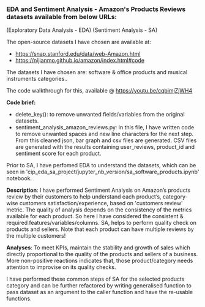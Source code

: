 ### EDA and Sentiment Analysis - Amazon's Products Reviews datasets available from below URLs:
(Exploratory Data Analysis - EDA)
(Sentiment Analysis - SA)

The open-source datasets I have chosen are available at:
* https://snap.stanford.edu/data/web-Amazon.html
* https://nijianmo.github.io/amazon/index.html#code

The datasets I have chosen are: software & office products and musical instruments categories..

The code walkthrough for this, available @ https://youtu.be/cqbimjZjWH4

**Code brief:**
* delete_key(): to remove unwanted fields/variables from the original datasets.
* sentiment_analysis_amazon_reviews.py: in this file, I have written code to remove unwanted spaces and new line characters for the next step. From this cleaned json, bar graph and csv files are generated. CSV files are generated with the results containing user_reviews, product_id and sentiment score for each product.

Prior to SA, I have perfomed EDA to understand the datasets, which can be seen in 'cip_eda_sa_project/jupyter_nb_version/sa_software_products.ipynb' notebook.

**Description**: I have performed Sentiment Analysis on Amazon’s products review by their customers to help understand each product’s, category-wise customers satisfaction/experience, based on 'customers review' metric. The quality of analysis depends on the consistency of the metrics available for each product. So here I have considered the consistent & required features/variables/columns. SA, helps to perform quality check on products and sellers. Note that each product can have multiple reviews by the multiple customers!

**Analyses**: To meet KPIs, maintain the stability and growth of sales which directly proportional to the quality of the products and sellers of a business. More non-positive reactions indicates that, those product/category needs attention to improvise on its quality checks.

I have performed these common steps of SA for the selected products category and can be further refactored by writing generalised function to pass dataset as an argument to the caller function and have the re-usable functions.
